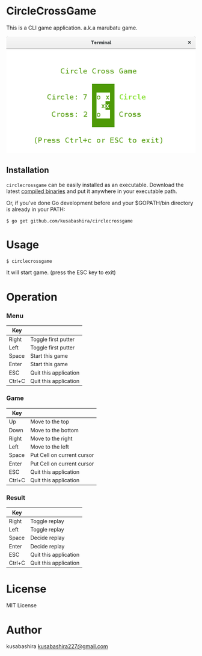 CircleCrossGame
===============

This is a CLI game application.
a.k.a marubatu game.

![screenshot](https://raw.githubusercontent.com/kusabashira/ss/master/circlecrossgame/app.png)

Installation
------------

`circlecrossgame` can be easily installed as an executable.
Download the latest
[compiled binaries](https://github.com/kusabashira/circlecrossgame/releases)
and put it anywhere in your executable path.

Or, if you've done Go development before
and your $GOPATH/bin directory is already in your PATH:
```
$ go get github.com/kusabashira/circlecrossgame
```

Usage
=====

```
$ circlecrossgame
```

It will start game.
(press the ESC key to exit)

Operation
=========

### Menu

| Key    |                       |
|--------|-----------------------|
| Right  | Toggle first putter   |
| Left   | Toggle first putter   |
| Space  | Start this game       |
| Enter  | Start this game       |
| ESC    | Quit this application |
| Ctrl+C | Quit this application |

### Game

| Key    |                            |
|--------|----------------------------|
| Up     | Move to the top            |
| Down   | Move to the bottom         |
| Right  | Move to the right          |
| Left   | Move to the left           |
| Space  | Put Cell on current cursor |
| Enter  | Put Cell on current cursor |
| ESC    | Quit this application      |
| Ctrl+C | Quit this application      |

### Result

| Key    |                       |
|--------|-----------------------|
| Right  | Toggle replay         |
| Left   | Toggle replay         |
| Space  | Decide replay         |
| Enter  | Decide replay         |
| ESC    | Quit this application |
| Ctrl+C | Quit this application |

License
=======

MIT License

Author
======

kusabashira <kusabashira227@gmail.com>
